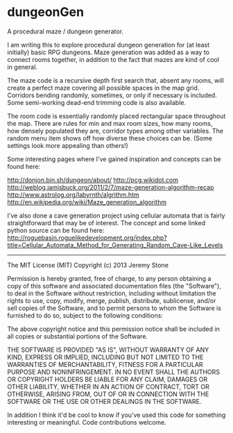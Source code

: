dungeonGen
==========

A procedural maze / dungeon generator.

I am writing this to explore procedural dungeon generation for (at least initially) basic RPG dungeons.  Maze generation was added as a way to connect rooms together, in addition to the fact that mazes are kind of cool in general.

The maze code is a recursive depth first search that, absent any rooms, will create a perfect maze covering all possible spaces in the map grid.  Corridors bending randomly, sometimes, or only if necessary is included.  Some semi-working dead-end trimming code is also available.

The room code is essentially randomly placed rectangular space throughout the map.  There are rules for min and max room sizes, how many rooms, how densely populated they are, corridor types among other variables.  The random menu item shows off how diverse these choices can be.  (Some settings look more appealing than others!)

Some interesting pages where I've gained inspiration and concepts can be found here:

http://donjon.bin.sh/dungeon/about/
http://pcg.wikidot.com
http://weblog.jamisbuck.org/2011/2/7/maze-generation-algorithm-recap
http://www.astrolog.org/labyrnth/algrithm.htm
http://en.wikipedia.org/wiki/Maze_generation_algorithm

I've also done a cave generation project using cellular automata that is fairly straightforward that may be of interest. The concept and some linked python source can be found here:
http://roguebasin.roguelikedevelopment.org/index.php?title=Cellular_Automata_Method_for_Generating_Random_Cave-Like_Levels




---------


The MIT License (MIT)
Copyright (c) 2013 Jeremy Stone

Permission is hereby granted, free of charge, to any person obtaining a copy of this software and associated documentation files (the "Software"), to deal in the Software without restriction, including without limitation the rights to use, copy, modify, merge, publish, distribute, sublicense, and/or sell copies of the Software, and to permit persons to whom the Software is furnished to do so, subject to the following conditions:

The above copyright notice and this permission notice shall be included in all copies or substantial portions of the Software.

THE SOFTWARE IS PROVIDED "AS IS", WITHOUT WARRANTY OF ANY KIND, EXPRESS OR IMPLIED, INCLUDING BUT NOT LIMITED TO THE WARRANTIES OF MERCHANTABILITY, FITNESS FOR A PARTICULAR PURPOSE AND NONINFRINGEMENT. IN NO EVENT SHALL THE AUTHORS OR COPYRIGHT HOLDERS BE LIABLE FOR ANY CLAIM, DAMAGES OR OTHER LIABILITY, WHETHER IN AN ACTION OF CONTRACT, TORT OR OTHERWISE, ARISING FROM, OUT OF OR IN CONNECTION WITH THE SOFTWARE OR THE USE OR OTHER DEALINGS IN THE SOFTWARE.

In addition I think it'd be cool to know if you've used this code for something interesting or meaningful.  Code contributions welcome.

